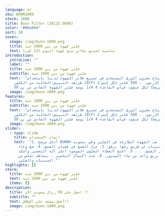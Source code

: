 ```yaml
---
language: ar
sku: BUNN1000
stock: 1000
title: Bunn Filter (20115.0000)
color: "#06a94d"
sort: 30
cover:
  image: /img/bunn-1000.png
  title: فلتر قهوة من بنن 1000 حبة
  text: مناسبة لجميع مكائن صنع قهوة اليوم (12 كوب)
introduction:
  introLine: ""
  label: ""
  title: فلتر قهوة من بنن 1000 حبة
  subtitle: فلتر قهوة من بنن 1000 حبة
  text: '"يتم إنتاج مخزون الورق المستخدم في تصنيع فلاتر القهوة لدينا باستخدام
    طريقة التبييض الخالية من الكلور (ECF) 2 كيس في كل كارتون  ، 500 فلتر لكل كيس
    50 مرشحًا لكل عنقود قياس القاعدة 4 1/4 بوصة فلتر القهوة العادي من بن"'
  image: /img/bunn-1000.png
features:
  title: فلتر قهوة من بنن 1000 حبة
  subtitle: فلتر قهوة من بنن 1000 حبة
  text: '"يتم إنتاج مخزون الورق المستخدم في تصنيع فلاتر القهوة لدينا باستخدام
    طريقة التبييض الخالية من الكلور (ECF) 2 كيس في كل كارتون  ، 500 فلتر لكل كيس
    50 مرشحًا لكل عنقود قياس القاعدة 4 1/4 بوصة فلتر القهوة العادي من بن"'
  image: /img/bunn-1000.png
slider:
  - type: slide
    title: اتجاه الاستخدام
    text: '"1. أدخل مرشح BUNN® في القمع. 2. صب القهوة الطازجة في الفلتر وقم بتسوية
      طبقة الحبيبات عن طريق رجها برفق. 3. حرك القمع في قضبان القمع. 4. ضع وعاء
      فارغ أسفل القمع. ... 5. افتح الغطاء العلوي الموجود أعلى آلة التحضير واسكب
      في إبريق واحد من ماء الصنبور. 6. عند اكتمال التخمير ، ببساطة تخلص من
      الحبيبات والفلتر."'
highlights: []
store:
  title: فلتر قهوة من بنن 1000 حبة
  text: فلتر قهوة من بنن 1000 حبة
  items: []
description:
  title: احصل على 99 ريال سعودي الآن !!
  subtitle: ""
  text: أفضل صفقة على الإطلاق!!
  image: /img/bunn-1000.png
---
```

